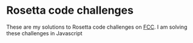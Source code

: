 # Rosetta code challenges
These are my solutions to Rosetta code challenges on [FCC](https://www.freecodecamp.org/learn/). I am solving these challenges in Javascript

